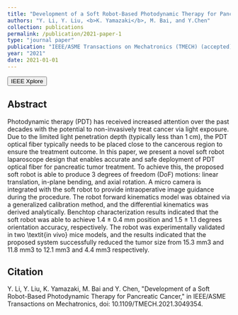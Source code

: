 ```yaml
---
title: "Development of a Soft Robot-Based Photodynamic Therapy for Pancreatic Cancer"
authors: "Y. Li, Y. Liu, <b>K. Yamazaki</b>, M. Bai, and Y.Chen"
collection: publications
permalink: /publication/2021-paper-1
type: "journal paper"
publication: "IEEE/ASME Transactions on Mechatronics (TMECH) (accepted)"
year: "2021"
date: 2021-01-01
---
```

<button class="btn btn-round btn-sm btn-ghost-blue" onclick="location.href='https://ieeexplore.ieee.org/document/9314043'">IEEE Xplore</button>

## Abstract
Photodynamic therapy (PDT) has received increased attention over the past decades with the potential to non-invasively treat cancer via light exposure. Due to the limited light penetration depth (typically less than 1 cm), the PDT optical fiber typically needs to be placed close to the cancerous region to ensure the treatment outcome. In this paper, we present a novel soft robot laparoscope design that enables accurate and safe deployment of PDT optical fiber for pancreatic tumor treatment. To achieve this, the proposed soft robot is able to produce 3 degrees of freedom (DoF) motions: linear translation, in-plane bending, and axial rotation. A micro camera is integrated with the soft robot to provide intraoperative image guidance during the procedure. The robot forward kinematics model was obtained via a generalized calibration method, and the differential kinematics was derived analytically. Benchtop characterization results indicated that the soft robot was able to achieve 1.4 ± 0.4 mm position and 1.5 ± 1.1 degrees orientation accuracy, respectively. The robot was experimentally validated in two \textit{in vivo} mice models, and the results indicated that the proposed system successfully reduced the tumor size from 15.3 mm3 and 11.8 mm3 to 12.1 mm3 and 4.4 mm3 respectively.

## Citation
Y. Li, Y. Liu, K. Yamazaki, M. Bai and Y. Chen, "Development of a Soft Robot-Based Photodynamic Therapy for Pancreatic Cancer," in IEEE/ASME Transactions on Mechatronics, doi: 10.1109/TMECH.2021.3049354.

